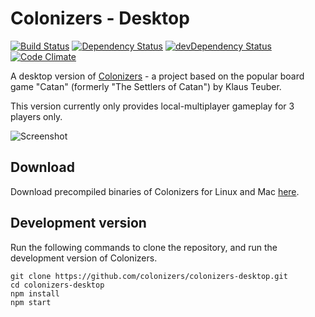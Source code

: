 # Colonizers - Desktop

[![Build Status](https://travis-ci.org/colonizers/colonizers-desktop.svg?branch=master)](https://travis-ci.org/colonizers/colonizers-desktop)
[![Dependency Status](https://david-dm.org/colonizers/colonizers-desktop.svg)](https://david-dm.org/colonizers/colonizers-desktop)
[![devDependency Status](https://david-dm.org/colonizers/colonizers-desktop/dev-status.svg)](https://david-dm.org/colonizers/colonizers-desktop#info=devDependencies)
[![Code Climate](https://codeclimate.com/github/colonizers/colonizers-desktop/badges/gpa.svg)](https://codeclimate.com/github/colonizers/colonizers-desktop)

A desktop version of [Colonizers](http://colonizers.github.io) - a project based on the popular board game "Catan" (formerly "The Settlers of Catan") by Klaus Teuber.

This version currently only provides local-multiplayer gameplay for 3 players only.

![Screenshot](http://i.imgur.com/D3JtUim.png)

## Download

Download precompiled binaries of Colonizers for Linux and Mac  [here](https://github.com/colonizers/colonizers-desktop/releases/latest).

## Development version

Run the following commands to clone the repository, and run the development version of Colonizers.

```
git clone https://github.com/colonizers/colonizers-desktop.git
cd colonizers-desktop
npm install
npm start
```
